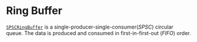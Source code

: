 # Ring Buffer

[`SPSCRingBuffer`][ring_buffer] is a single-producer-single-consumer(*SPSC*) circular queue. The data is produced and consumed in first-in-first-out (*FIFO*) order.

[ring_buffer]: ring_buffer.h
[dyn_ring_buffer]: dynamic_ring_buffer.h
